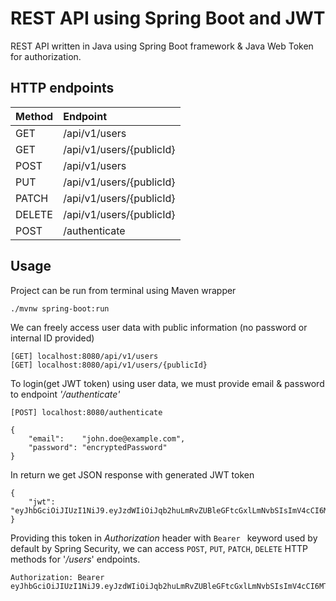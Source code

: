 # REST API using Spring Boot and JWT

REST API written in Java using Spring Boot framework & Java Web Token for authorization.

## HTTP endpoints

| Method        | Endpoint      |
| ------------- |:------------- |
| GET           | /api/v1/users |
| GET           | /api/v1/users/{publicId} |
| POST          | /api/v1/users |
| PUT           |/api/v1/users/{publicId} |
| PATCH         | /api/v1/users/{publicId} |
| DELETE        | /api/v1/users/{publicId} |
| POST          | /authenticate |

## Usage

Project can be run from terminal using Maven wrapper

```bash
./mvnw spring-boot:run
```

We can freely access user data with public information (no password or internal ID provided)

```
[GET] localhost:8080/api/v1/users
[GET] localhost:8080/api/v1/users/{publicId}
```

To login(get JWT token) using user data, we must provide email & password to endpoint *'/authenticate'*
```
[POST] localhost:8080/authenticate

{
    "email":    "john.doe@example.com",
    "password": "encryptedPassword"
}
```
In return we get JSON response with generated JWT token

```
{
    "jwt": "eyJhbGciOiJIUzI1NiJ9.eyJzdWIiOiJqb2huLmRvZUBleGFtcGxlLmNvbSIsImV4cCI6MTYyMzM0NDY3OSwiaWF0IjoxNjIzMzA4Njc5fQ.K0F9vsNSvzd5uqOf6Y7ZvU54WUBZL5GNQ6wPVvU5S1E"
}
```
Providing this token in *Authorization* header with `Bearer ` keyword used by default by Spring Security, we can access `POST`, `PUT`, `PATCH`, `DELETE`  HTTP methods for '*/users*' endpoints.
```
Authorization: Bearer eyJhbGciOiJIUzI1NiJ9.eyJzdWIiOiJqb2huLmRvZUBleGFtcGxlLmNvbSIsImV4cCI6MTYyMzM0NDY3OSwiaWF0IjoxNjIzMzA4Njc5fQ.K0F9vsNSvzd5uqOf6Y7ZvU54WUBZL5GNQ6wPVvU5S1E
```

##